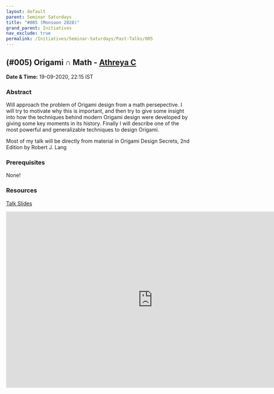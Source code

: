 ```yaml
---
layout: default
parent: Seminar Saturdays
title: "#005 (Monsoon 2020)"
grand_parent: Initiatives
nav_exclude: true
permalink: /Initiatives/Seminar-Saturdays/Past-Talks/005
---
```


(#005) **Origami ∩ Math** - [Athreya C](https://cathreya.github.io/)
-----------------

**Date & Time:** 19-09-2020, 22:15 IST

### Abstract
Will approach the problem of Origami design from a math persepective. I will try to motivate why this is important, and then try to give some insight into how the techniques behind modern Origami design were developed by giving some key moments in its history. Finally I will describe one of the most powerful and generalizable techniques to design Origami.

Most of my talk will be directly from material in Origami Design Secrets, 2nd Edition by Robert J. Lang

### Prerequisites
None!

### Resources
[Talk Slides](https://docs.google.com/presentation/d/1YZXazUE1Tv8IZhOKNho903jNZn1V-ibD0HDHSbcmGAI/)

<iframe width="800" height="480" src="https://www.youtube.com/embed/Ikgq1AdFpAY" frameborder="0" allow="accelerometer; autoplay; clipboard-write; encrypted-media; gyroscope; picture-in-picture" allowfullscreen></iframe>



